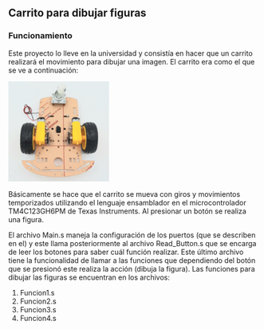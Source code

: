 ## Carrito para dibujar figuras

### Funcionamiento

Este proyecto lo lleve en la universidad y consistía en hacer que un carrito realizará el movimiento para dibujar una imagen. El carrito era como el que se ve a continuación:



<img src="carrito.jpg" style="width:40%">


Básicamente se hace que el carrito se mueva con giros y movimientos temporizados utilizando el lenguaje ensamblador en el microcontrolador TM4C123GH6PM de Texas Instruments. Al presionar un botón se realiza una figura. 

El archivo Main.s maneja la configuración de los puertos (que se describen en el) y este llama posteriormente al archivo Read_Button.s que se encarga de leer los botones para saber cuál función realizar. Este último archivo tiene la funcionalidad de llamar a las funciones que dependiendo del botón que se presionó este realiza la acción (dibuja la figura). Las funciones para dibujar las figuras se encuentran en los archivos:

1. Funcion1.s
2. Funcion2.s
3. Funcion3.s
4. Funcion4.s




